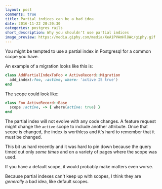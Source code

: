 ```yaml
---
layout: post
comments: true
title: Partial indices can be a bad idea
date: 2016-11-22 20:20:30
categories: postgres rails
short_description: Why you shouldn't use partial indices
image_preview: https://media.giphy.com/media/XeAiPVAmHl8Wc/giphy.gif
---
```


You might be tempted to use a partial index in Postgresql for a common scope you have.

An example of a migration looks like this is:

```ruby
class AddPartialIndexToFoo < ActiveRecord::Migration
  add_index(:foo, :active, where: 'active IS true')
end
```

The scope could look like:

```ruby
class Foo ActiveRecord::Base
  scope :active, -> { where(active: true) }
end
```

The partial index will not evolve with any code changes.
A feature request might change the `active` scope to include another attribute.
Once that scope is changed, the index is worthless and it's hard to remember
that it must be changed.

This bit us hard recently and it was hard to pin down because the query timed out only *some times*
and on a variety of pages where the scope was used.

If you have a default scope, it would probably make matters even worse.

Because partial indexes can't keep up with scopes, I think they are *generally* a bad idea, like default scopes.
